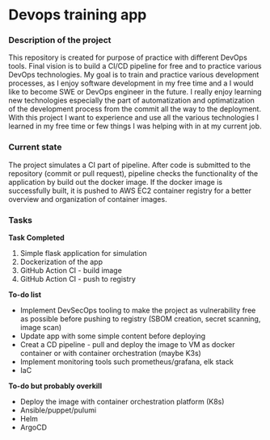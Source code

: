 # Devops training app
### Description of the project
This repository is created for purpose of practice with different DevOps tools. Final vision is to build a CI/CD pipeline for free and to practice various DevOps technologies. My goal is to train and practice various development processes, as I enjoy software development in my free time and a I would like to become SWE or DevOps engineer in the future. I really enjoy learning new technologies especially the part of automatization and optimatization of the development process from the commit all the way to the deployment. With this project I want to experience and use all the various technologies I learned in my free time or few things I was helping with in at my current job.

### Current state
The project simulates a CI part of pipeline. After code is submitted to the repository (commit or pull request), pipeline checks the functionality of the application by build out the docker image. If the docker image is successfully built, it is pushed to AWS EC2 container registry for a better overview and organization of container images.


### Tasks
**Task Completed**
1. Simple flask application for simulation
2. Dockerization of the app
3. GitHub Action CI - build image
4. GitHub Action CI - push to registry

**To-do list**
- Implement DevSecOps tooling to make the project as vulnerability free as possible before pushing to registry (SBOM creation, secret scanning, image scan)
- Update app with some simple content before deploying
- Creat a CD pipeline - pull and deploy the image to VM as docker container or with container orchestration (maybe K3s)
- Implement monitoring tools such prometheus/grafana, elk stack
- IaC

**To-do but probably overkill**
- Deploy the image with container orchestration platform (K8s)
- Ansible/puppet/pulumi
- Helm
- ArgoCD

